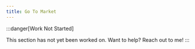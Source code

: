 ```yaml
---
title: Go To Market
---
```


:::danger[Work Not Started]

This section has not yet been worked on. Want to help? Reach out to me!
:::